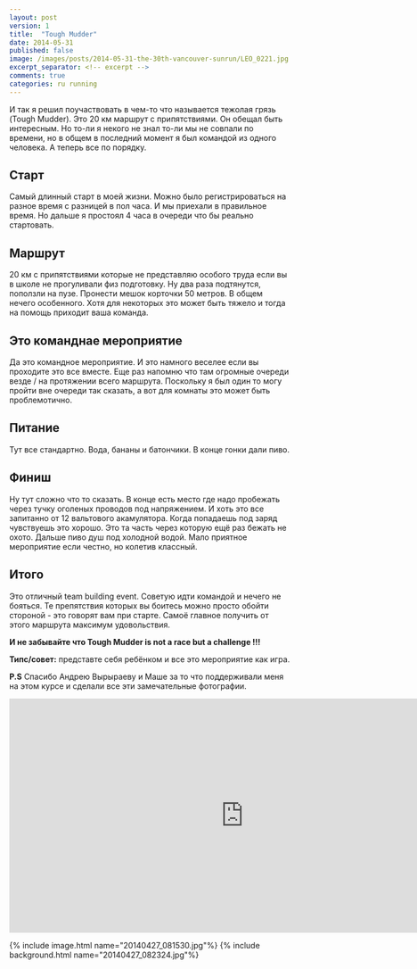 ```yaml
---
layout: post
version: 1
title:  "Tough Mudder"
date: 2014-05-31
published: false
image: /images/posts/2014-05-31-the-30th-vancouver-sunrun/LEO_0221.jpg
excerpt_separator: <!-- excerpt -->
comments: true
categories: ru running
---
```

И так я решил поучаствовать в чем-то что называется тежолая грязь (Tough Mudder). Это 20 км маршрут с припятствиями. Он обещал быть интересным. Но то-ли я некого не знал то-ли мы не совпали по времени, но в общем в последний момент я был командой из одного человека.  А теперь все по порядку. 

## Старт 
Самый длинный старт в моей жизни. Можно было регистрироваться на разное время с разницей в пол часа. И мы приехали в правильное время. Но дальше я простоял 4 часа в очереди что бы реально стартовать. 

## Маршрут
20 км с припятствиями которые не представляю особого труда если вы в школе не прогуливали физ подготовку. Ну два раза подтянутся, поползли на пузе. Пронести мешок корточки 50 метров. В общем нечего особенного. Хотя для некоторых это может быть тяжело и тогда на помощь приходит ваша команда. 

## Это команднае мероприятие 
Да это командное мероприятие. И это намного веселее если вы проходите это все вместе. Еще раз напомню что там огромные очереди везде / на протяжении всего маршрута. Поскольку я был один то могу пройти вне очереди так сказать, а вот для комнаты это может быть проблемотично. 

## Питание 
Тут все стандартно. Вода, бананы и батончики. В конце гонки дали пиво. 

## Финиш
Ну тут сложно что то сказать. В конце есть место где надо пробежать через тучку оголеных проводов под напряжением. И хоть это все запитанно от 12 вальтового акамулятора. Когда попадаешь под заряд чувствуешь это хорошо. Это та часть через которую ещё раз бежать не охото.  Дальше пиво душ под холодной водой. Мало приятное мероприятие если честно, но колетив классный. 

## Итого
Это отличный team building event. Советую идти командой и нечего не бояться. Те препятствия которых вы боитесь можно просто обойти стороной - это говорят вам при старте. Самоё главное получить от этого маршрута максимум удовольствия. 

**И не забывайте что Tough Mudder is not a race but a challenge !!!**

**Типс/совет:** представте себя ребёнком и все это мероприятие как игра. 

**P.S** Спасибо Андрею Вырыраеву и Маше за то что поддерживали меня на этом курсе и сделали все эти замечательные фотографии. 

<iframe width="840" height="420"
src="https://www.youtube.com/embed/Ne-qF5DeD38" frameborder="0" allowfullscreen></iframe>

{% include image.html name="20140427_081530.jpg"%}
{% include background.html name="20140427_082324.jpg"%}

